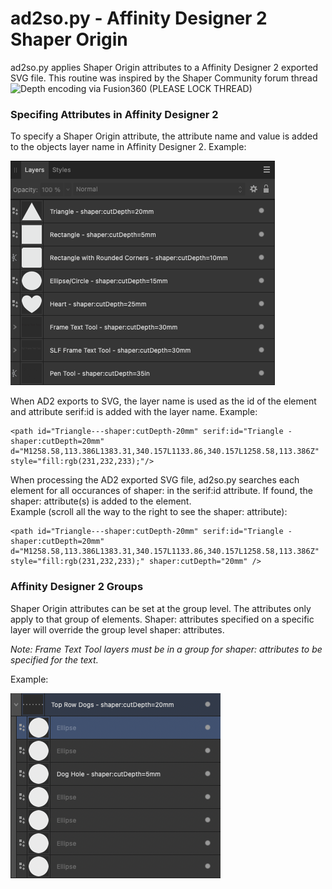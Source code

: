# ad2so.py - Affinity Designer 2 Shaper Origin

ad2so.py applies Shaper Origin attributes to a Affinity Designer 2 exported SVG file. This routine was inspired by the Shaper Community forum thread ![Depth encoding via Fusion360 (PLEASE LOCK THREAD)](https://community.shapertools.com/t/depth-encoding-via-fusion360-please-lock-thread/10075)

### Specifing Attributes in Affinity Designer 2

To specify a Shaper Origin attribute, the attribute name and value is added to the objects layer name in Affinity Designer 2. Example:

![AD2 Layers](img/layers.png)

When AD2 exports to SVG, the layer name is used as the id of the element and attribute serif:id is added with the layer name. Example:

    <path id="Triangle---shaper:cutDepth-20mm" serif:id="Triangle - shaper:cutDepth=20mm" d="M1258.58,113.386L1383.31,340.157L1133.86,340.157L1258.58,113.386Z" style="fill:rgb(231,232,233);"/>


When processing the AD2 exported SVG file, ad2so.py searches each element for all occurances of shaper: in the serif:id attribute. If found, the shaper: attribute(s) is added to the element.<br>
Example (scroll all the way to the right to see the shaper: attribute):

    <path id="Triangle---shaper:cutDepth-20mm" serif:id="Triangle - shaper:cutDepth=20mm" d="M1258.58,113.386L1383.31,340.157L1133.86,340.157L1258.58,113.386Z" style="fill:rgb(231,232,233);" shaper:cutDepth="20mm" />

### Affinity Designer 2 Groups

Shaper Origin attributes can be set at the group level. The attributes only apply to that group of elements. Shaper: attributes specified on a specific layer will override the group level shaper: attributes.

*Note: Frame Text Tool layers must be in a group for shaper: attributes to be specified for the text.*

Example: 

![AD2 Groups](img/groups.png)



